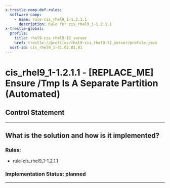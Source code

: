 ```yaml
---
x-trestle-comp-def-rules:
  software-comp:
    - name: rule-cis_rhel9_1-1.2.1.1
      description: Rule for cis_rhel9_1-1.2.1.1
x-trestle-global:
  profile:
    title: rhel9-cis_rhel9-l2_server
    href: trestle://profiles/rhel9-cis_rhel9-l2_server/profile.json
  sort-id: cis_rhel9_1-01.02.01.01
---
```


# cis_rhel9_1-1.2.1.1 - \[REPLACE_ME\] Ensure /Tmp Is A Separate Partition (Automated)

## Control Statement

______________________________________________________________________

## What is the solution and how is it implemented?

<!-- For implementation status enter one of: implemented, partial, planned, alternative, not-applicable -->

<!-- Note that the list of rules under ### Rules: is read-only and changes will not be captured after assembly to JSON -->

<!-- Add control implementation description here for control: cis_rhel9_1-1.2.1.1 -->

### Rules:

  - rule-cis_rhel9_1-1.2.1.1

### Implementation Status: planned

______________________________________________________________________
